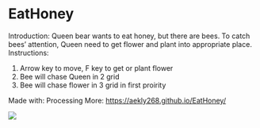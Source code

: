 # EatHoney
Introduction: Queen bear wants to eat honey, but there are bees. To catch bees’ attention, Queen need to get flower and plant into appropriate place.
Instructions:
1. Arrow key to move, F key to get or plant flower
2. Bee will chase Queen in 2 grid
3. Bee will chase flower in 3 grid in first proirity

Made with: Processing
More: https://aekly268.github.io/EatHoney/

[<img src="https://img.youtube.com/vi/0D2GJx4_JBo/hqdefault.jpg">](https://youtu.be/0D2GJx4_JBo)
